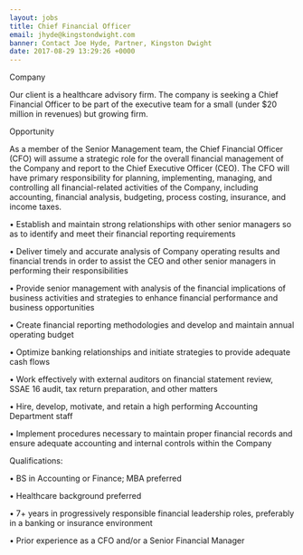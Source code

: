 ```yaml
---
layout: jobs
title: Chief Financial Officer
email: jhyde@kingstondwight.com
banner: Contact Joe Hyde, Partner, Kingston Dwight
date: 2017-08-29 13:29:26 +0000
---
```



Company

Our client is a healthcare advisory firm. The company is seeking a Chief Financial Officer to be part of the executive team for a small (under $20 million in revenues) but growing firm.

Opportunity

As a member of the Senior Management team, the Chief Financial Officer (CFO) will assume a strategic role for the overall financial management of the Company and report to the Chief Executive Officer (CEO). The CFO will have primary responsibility for planning, implementing, managing, and controlling all financial-related activities of the Company, including accounting, financial analysis, budgeting, process costing, insurance, and income taxes.

•	Establish and maintain strong relationships with other senior managers so as to identify and meet their financial reporting requirements

•	Deliver timely and accurate analysis of Company operating results and financial trends in order to assist the CEO and other senior managers in performing their responsibilities

•	Provide senior management with analysis of the financial implications of business activities and strategies to enhance financial performance and business opportunities

•	Create financial reporting methodologies and develop and maintain annual operating budget

•	Optimize banking relationships and initiate strategies to provide adequate cash flows

•	Work effectively with external auditors on financial statement review, SSAE 16 audit, tax return preparation, and other matters

•	Hire, develop, motivate, and retain a high performing Accounting Department staff

•	Implement procedures necessary to maintain proper financial records and ensure adequate accounting and internal controls within the Company

Qualifications:

•	BS in Accounting or Finance; MBA preferred

•	Healthcare background preferred

•	7+ years in progressively responsible financial leadership roles, preferably in a banking or insurance environment

•	Prior experience as a CFO and/or a Senior Financial Manager